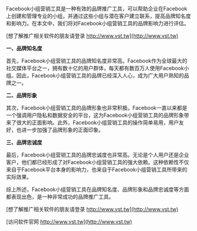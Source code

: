 Facebook小组营销工具是一种有效的品牌推广工具，可以帮助企业在Facebook上创建和管理专业的小组，并通过这些小组与潜在客户建立联系，提高品牌知名度和影响力。在本文中，我们将对Facebook小组营销工具的品牌影响力进行评估。

[想了解推广相关软件的朋友请登录 http://www.vst.tw](http://www.vst.tw)

**一、品牌知名度**

首先，Facebook小组营销工具的品牌知名度非常高。Facebook作为全球最大的社交媒体平台之一，拥有数十亿的用户群体，每天都有数百万人使用Facebook小组。因此，Facebook小组营销工具的品牌已经深入人心，成为广大用户熟知的品牌之一。

**二、品牌形象**

其次，Facebook小组营销工具的品牌形象也非常积极。Facebook一直以来都是一个强调用户隐私和数据安全的平台，这为Facebook小组营销工具的品牌形象带来了很大的正面影响。此外，Facebook小组营销工具的操作简单易用，用户友好，也进一步加强了品牌形象的正面印象。

**三、品牌忠诚度**

最后，Facebook小组营销工具的品牌忠诚度也非常高。无论是个人用户还是企业客户，他们都已经形成了对Facebook小组营销工具的强大依赖。这种依赖性不仅来自于Facebook平台本身的影响力，也来自于Facebook小组营销工具所带来的实际效果。

综上所述，Facebook小组营销工具在品牌知名度、品牌形象和品牌忠诚度等方面都表现出色，是一种非常成功的品牌推广工具。

[想了解推广相关软件的朋友请登录 http://www.vst.tw](http://www.vst.tw)


[访问软件官网 http://www.vst.tw](http://www.vst.tw)
